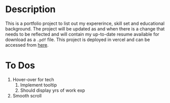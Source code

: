 # Description

This is a portfolio project to list out my expererince, skill set and educational background.
The project will be updated as and when there is a change that needs to be reflected and will contain my up-to-date resume available for download as a `.pdf` file.
This project is deployed in vercel and can be accessed from [here](https://www.vigneshashokan.com/).

# To Dos

1. Hover-over for tech
   1. Implement tooltip
   2. Should display yrs of work exp
2. Smooth scroll
